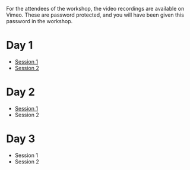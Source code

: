 For the attendees of the workshop, the video recordings are available on Vimeo.
These are password protected, and you will have been given this password in the workshop.

# Day 1

* [Session 1](https://vimeo.com/667425965)
* [Session 2](https://vimeo.com/667497581)

# Day 2

* [Session 1](https://vimeo.com/667935691)
* Session 2

# Day 3

* Session 1
* Session 2
